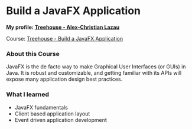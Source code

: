 # Build a JavaFX Application

**My profile: [Treehouse - Alex-Christian Lazau](https://teamtreehouse.com/alexchristianlazau)**

Course: [Treehouse - Build a JavaFX Application](https://teamtreehouse.com/library/build-a-javafx-application)

### About this Course

JavaFX is the de facto way to make Graphical User Interfaces (or GUIs) in Java. It is robust and customizable, and getting familiar with its APIs will expose many application design best practices.

### What I learned

- JavaFX fundamentals
- Client based application layout
- Event driven application development
